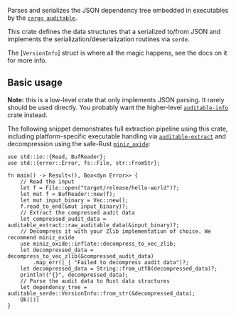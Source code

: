 Parses and serializes the JSON dependency tree embedded in executables by the
[`cargo auditable`](https://github.com/rust-secure-code/cargo-auditable).

This crate defines the data structures that a serialized to/from JSON
and implements the serialization/deserialization routines via `serde`.

The [`VersionInfo`] struct is where all the magic happens, see the docs on it for more info.

## Basic usage

**Note:** this is a low-level crate that only implements JSON parsing. It rarely should be used directly.
You probably want the higher-level [`auditable-info`](https://docs.rs/auditable-info) crate instead.

The following snippet demonstrates full extraction pipeline using this crate,
including platform-specific executable handling via
[`auditable-extract`](http://docs.rs/auditable-serde/) and decompression
using the safe-Rust [`miniz_oxide`](http://docs.rs/miniz_oxide/):

```rust,ignore
use std::io::{Read, BufReader};
use std::{error::Error, fs::File, str::FromStr};

fn main() -> Result<(), Box<dyn Error>> {
    // Read the input
    let f = File::open("target/release/hello-world")?;
    let mut f = BufReader::new(f);
    let mut input_binary = Vec::new();
    f.read_to_end(&mut input_binary)?;
    // Extract the compressed audit data
    let compressed_audit_data = auditable_extract::raw_auditable_data(&input_binary)?;
    // Decompress it with your Zlib implementation of choice. We recommend miniz_oxide
    use miniz_oxide::inflate::decompress_to_vec_zlib;
    let decompressed_data = decompress_to_vec_zlib(&compressed_audit_data)
        .map_err(|_| "Failed to decompress audit data")?;
    let decompressed_data = String::from_utf8(decompressed_data)?;
    println!("{}", decompressed_data);
    // Parse the audit data to Rust data structures
    let dependency_tree = auditable_serde::VersionInfo::from_str(&decompressed_data);
    Ok(())
}
```
